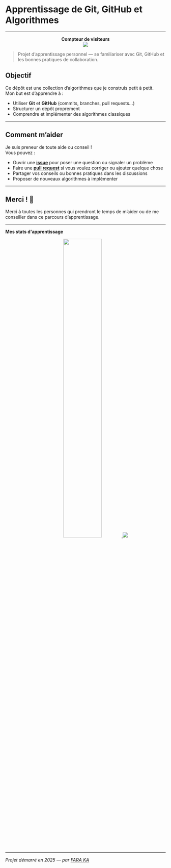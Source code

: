 # Apprentissage de Git, GitHub et Algorithmes

---

<p align="center">
  <strong>Compteur de visiteurs</strong><br>
  <img src="https://profile-counter.glitch.me/sinedyla/count.svg" />
</p>


> Projet d’apprentissage personnel — se familiariser avec Git, GitHub et les bonnes pratiques de collaboration.



## Objectif

Ce dépôt est une collection d’algorithmes que je construis petit à petit.  
Mon but est d’apprendre à :

- Utiliser **Git** et **GitHub** (commits, branches, pull requests…)
- Structurer un dépôt proprement
- Comprendre et implémenter des algorithmes classiques

---


## Comment m’aider

Je suis preneur de toute aide ou conseil !  
Vous pouvez :
- Ouvrir une **[issue](https://github.com/sinedyla/algo/issues)** pour poser une question ou signaler un problème
- Faire une **[pull request](https://github.com/sinedyla/algo/pulls)** si vous voulez corriger ou ajouter quelque chose
- Partager vos conseils ou bonnes pratiques dans les discussions
- Proposer de nouveaux algorithmes à implémenter
---

## Merci ! 💙

Merci à toutes les personnes qui prendront le temps de m’aider ou de me conseiller dans ce parcours d’apprentissage.

---
**Mes stats d'apprentissage**
<div align="center">
  <a href="https://github.com/sinedyla/github-readme-stats">
    <img src="https://github-readme-stats.vercel.app/api?username=sinedyla&show_icons=true&include_all_commits=true&theme=buefy&hide_border=true" width="49%" />
  </a>
  <a href="https://github.com/sinedyla/github-readme-stats">
    <img src="https://github-readme-stats.vercel.app/api/top-langs/?username=sinedyla&layout=compact&theme=buefy&hide_border=true&cache_seconds=10" />
  </a>
</div>

---

*Projet démarré en 2025 — par [FARA KA](https://github.com/sinedyla)*